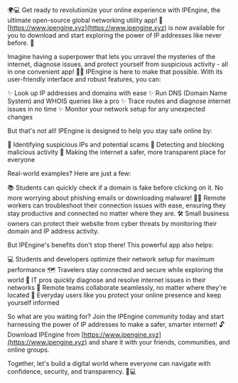 🌍💻 Get ready to revolutionize your online experience with IPEngine, the ultimate open-source global networking utility app! 🚀 [https://www.ipengine.xyz](https://www.ipengine.xyz) is now available for you to download and start exploring the power of IP addresses like never before. 💪

Imagine having a superpower that lets you unravel the mysteries of the internet, diagnose issues, and protect yourself from suspicious activity - all in one convenient app! 🕵️‍♀️ IPEngine is here to make that possible. With its user-friendly interface and robust features, you can:

✨ Look up IP addresses and domains with ease
✨ Run DNS (Domain Name System) and WHOIS queries like a pro
✨ Trace routes and diagnose internet issues in no time
✨ Monitor your network setup for any unexpected changes

But that's not all! IPEngine is designed to help you stay safe online by:

🚫 Identifying suspicious IPs and potential scams
💪 Detecting and blocking malicious activity
🌈 Making the internet a safer, more transparent place for everyone

Real-world examples? Here are just a few:

📚 Students can quickly check if a domain is fake before clicking on it. No more worrying about phishing emails or downloading malware!
🏃‍♂️ Remote workers can troubleshoot their connection issues with ease, ensuring they stay productive and connected no matter where they are.
🛠️ Small business owners can protect their website from cyber threats by monitoring their domain and IP address activity.

But IPEngine's benefits don't stop there! This powerful app also helps:

💻 Students and developers optimize their network setup for maximum performance
🗺️ Travelers stay connected and secure while exploring the world
🔧 IT pros quickly diagnose and resolve internet issues in their networks
👥 Remote teams collaborate seamlessly, no matter where they're located
🤝 Everyday users like you protect your online presence and keep yourself informed

So what are you waiting for? Join the IPEngine community today and start harnessing the power of IP addresses to make a safer, smarter internet! 🔓 Download IPEngine from [https://www.ipengine.xyz](https://www.ipengine.xyz) and share it with your friends, communities, and online groups.

Together, let's build a digital world where everyone can navigate with confidence, security, and transparency. 🌈💻